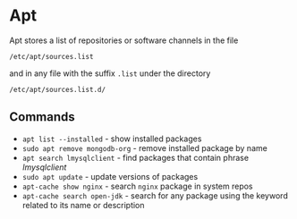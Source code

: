 # Apt

Apt stores a list of repositories or software channels in the file

`/etc/apt/sources.list`

and in any file with the suffix `.list` under the directory

`/etc/apt/sources.list.d/`

## Commands

- `apt list --installed` - show installed packages
- `sudo apt remove mongodb-org` - remove installed package by name
- `apt search lmysqlclient` - find packages that contain phrase *lmysqlclient*
- `sudo apt update` - update versions of packages
- `apt-cache show nginx` - search `nginx` package in system repos
- `apt-cache search open-jdk` - search for any package using the keyword related to its name or description
